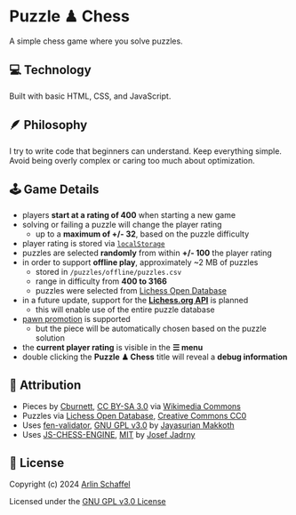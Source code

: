 # Puzzle ♟ Chess

A simple chess game where you solve puzzles.

## 💻 Technology

Built with basic HTML, CSS, and JavaScript.

## 🪶 Philosophy

I try to write code that beginners can understand. Keep everything simple. Avoid being overly complex or caring too much about optimization.

## 🕹️ Game Details

- players **start at a rating of 400** when starting a new game
- solving or failing a puzzle will change the player rating
  - up to a **maximum of +/- 32**, based on the puzzle difficulty
- player rating is stored via [`localStorage`](https://developer.mozilla.org/en-US/docs/Web/API/Window/localStorage)
- puzzles are selected **randomly** from within **+/- 100** the player rating
- in order to support **offline play**, approximately ~2 MB of puzzles
  - stored in `/puzzles/offline/puzzles.csv`
  - range in difficulty from **400 to 3166**
  - puzzles were selected from [Lichess Open Database](https://database.lichess.org/#puzzles)
- in a future update, support for the **[Lichess.org API](https://lichess.org/api)** is planned
  - this will enable use of the entire puzzle database
- [pawn promotion](https://en.wikipedia.org/wiki/Promotion_(chess)) is supported
  - but the piece will be automatically chosen based on the puzzle solution
- the **current player rating** is visible in the **☰ menu**
- double clicking the **Puzzle ♟ Chess** title will reveal a **debug information**

## 🤝 Attribution

- Pieces by [Cburnett](https://en.wikipedia.org/wiki/User:Cburnett), [CC BY-SA 3.0](http://creativecommons.org/licenses/by-sa/3.0/) via [Wikimedia Commons](https://commons.wikimedia.org/wiki/Template:SVG_chess_pieces)
- Puzzles via [Lichess Open Database](https://database.lichess.org/#puzzles), [Creative Commons CC0](https://www.tldrlegal.com/license/creative-commons-cc0-1-0-universal)
- Uses [fen-validator](https://github.com/jayasurian123/fen-validator), [GNU GPL v3.0](https://choosealicense.com/licenses/gpl-3.0/) by [Jayasurian Makkoth](https://github.com/jayasurian123)
- Uses [JS-CHESS-ENGINE](https://github.com/josefjadrny/js-chess-engine), [MIT](https://choosealicense.com/licenses/mit/) by [Josef Jadrny](https://github.com/josefjadrny)

## 📜 License

Copyright (c) 2024 [Arlin Schaffel](https://fexd.com)

Licensed under the [GNU GPL v3.0 License](https://github.com/FeXd/puzzle-chess/blob/main/LICENSE.md)
